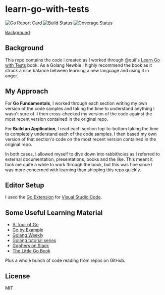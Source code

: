 # learn-go-with-tests

[![Go Report Card](https://goreportcard.com/badge/github.com/tanem/learn-go-with-tests?style=flat-square)](https://goreportcard.com/report/github.com/tanem/learn-go-with-tests)
[![Build Status](https://img.shields.io/travis/com/tanem/learn-go-with-tests?style=flat-square)](https://travis-ci.com/tanem/learn-go-with-tests)
[![Coverage Status](https://img.shields.io/codecov/c/github/tanem/learn-go-with-tests?style=flat-square)](https://codecov.io/gh/tanem/learn-go-with-tests)

[Background](#background)

## Background

This repo contains the code I created as I worked through @quii's [Learn Go with Tests](https://github.com/quii/learn-go-with-tests) book. As a Golang Newbie I highly recommend the book as it struck a nice balance between learning a new language and using it in anger.

## My Approach

For **Go Fundamentals**, I worked through each section writing my own version of the code samples and taking the time to understand anything I wasn't sure of. I then cross-checked my version of the code against the most recent version contained in the original repo.

For **Build an Application**, I read each section top-to-bottom taking the time to completely understand each of the code samples. I then based my own version of that section's code on the most recent version contained in the original repo.

In both cases, I allowed myself to dive down into rabbitholes as I referred to external documentation, presentations, books and the like. This meant it took me quite a while to work through the book, but this was fine since I was more concerned with learning than shipping this repo quickly.

## Editor Setup

I used the [Go Extension](https://code.visualstudio.com/docs/languages/go) for [Visual Studio Code](https://code.visualstudio.com/).

## Some Useful Learning Material

- [A Tour of Go](https://tour.golang.org/)
- [Go by Example](https://gobyexample.com/)
- [Golang Weekly](https://golangweekly.com/)
- [Golang tutorial series](https://golangbot.com/learn-golang-series/)
- [Gophers on Slack](https://invite.slack.golangbridge.org/)
- [The Little Go Book](https://openmymind.net/The-Little-Go-Book/)

Plus a whole bunch of code reading from repos on GitHub.

## License

MIT